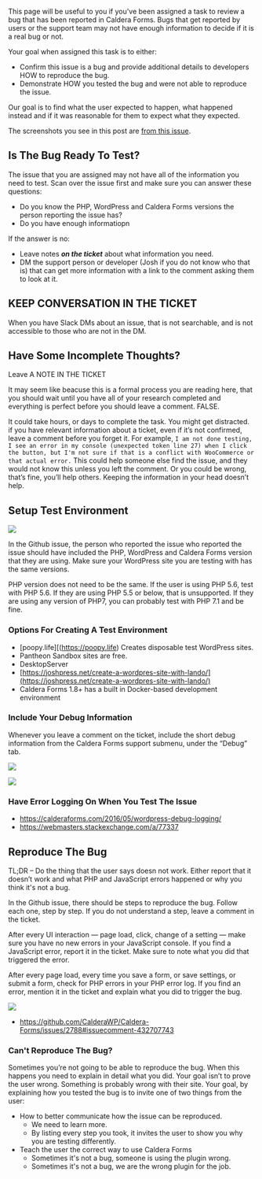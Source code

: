 This page will be useful to you if you've been assigned a task to review a bug that has been reported in Caldera Forms. Bugs that get reported by users or the support team may not have enough information to decide if it is a real bug or not.

Your goal when assigned this task is to either:

*   Confirm this issue is a bug and provide additional details to developers HOW to reproduce the bug.
*   Demonstrate HOW you tested the bug and were not able to reproduce the issue. 

Our goal is to find what the user expected to happen, what happened instead and if it was reasonable for them to expect what they expected.

The screenshots you see in this post are [from this issue](https://github.com/CalderaWP/Caldera-Forms/issues/2788).

## Is The Bug Ready To Test?

The issue that you are assigned may not have all of the information you need to test. Scan over the issue first and make sure you can answer these questions:

*   Do you know the PHP, WordPress and Caldera Forms versions the person reporting the issue has?
*   Do you have enough informatiopn 

If the answer is no:

*   Leave notes _**on the ticket**_ about what information you need.
*   DM the support person or developer (Josh if you do not know who that is) that can get more information with a link to the comment asking them to look at it. 

## KEEP CONVERSATION IN THE TICKET

When you have Slack DMs about an issue, that is not searchable, and is not accessible to those who are not in the DM.

## Have Some Incomplete Thoughts? 
Leave A NOTE IN THE TICKET

It may seem like beacuse this is a formal process you are reading here, that you should wait until you have all of your research completed and everything is perfect before you should leave a comment. FALSE.

It could take hours, or days to complete the task. You might get distracted. if you have relevant information about a ticket, even if it’s not confirmed, leave a comment before you forget it. For example, `I am not done testing, I see an error in my console (unexpected token line 27) when I click the button, but I'm not sure if that is a conflict with WooCommerce or that actual error.` This could help someone else find the issue, and they would not know this unless you left the comment. Or you could be wrong, that’s fine, you’ll help others. Keeping the information in your head doesn’t help.

## Setup Test Environment
![](http://handbook.calderawp.com/wp-content/uploads/2018/10/Screen-Shot-2018-10-24-at-10.42.27-AM.png)

In the Github issue, the person who reported the issue who reported the issue should have included the PHP, WordPress and Caldera Forms version that they are using. Make sure your WordPress site you are testing with has the same versions.

PHP version does not need to be the same. If the user is using PHP 5.6, test with PHP 5.6. If they are using PHP 5.5 or below, that is unsupported. If they are using any version of PHP7, you can probably test with PHP 7.1 and be fine.

### Options For Creating A Test Environment

*   [poopy.life][(https://poopy.life) Creates disposable test WordPress sites.
*   Pantheon Sandbox sites are free.
*   DesktopServer
*   [https://joshpress.net/create-a-wordpres-site-with-lando/](https://joshpress.net/create-a-wordpres-site-with-lando/)
*   Caldera Forms 1.8+ has a built in Docker-based development environment


### Include Your Debug Information

Whenever you leave a comment on the ticket, include the short debug information from the Caldera Forms support submenu, under the “Debug” tab.

![](http://handbook.calderawp.com/wp-content/uploads/2018/10/Screen-Shot-2018-10-24-at-11.23.23-AM.png)

![](http://handbook.calderawp.com/wp-content/uploads/2018/10/Screen-Shot-2018-10-24-at-11.22.25-AM-1.png)

### Have Error Logging On When You Test The Issue

*   https://calderaforms.com/2016/05/wordpress-debug-logging/
*   https://webmasters.stackexchange.com/a/77337

## Reproduce The Bug

TL;DR – Do the thing that the user says doesn not work. Either report that it doesn’t work and what PHP and JavaScript errors happened or why you think it's not a bug.

In the Github issue, there should be steps to reproduce the bug. Follow each one, step by step. If you do not understand a step, leave a comment in the ticket.

After every UI interaction — page load, click, change of a setting — make sure you have no new errors in your JavaScript console. If you find a JavaScript error, report it in the ticket. Make sure to note what you did that triggered the error.

After every page load, every time you save a form, or save settings, or submit a form, check for PHP errors in your PHP error log. If you find an error, mention it in the ticket and explain what you did to trigger the bug.

![](http://handbook.calderawp.com/wp-content/uploads/2018/10/Screen-Shot-2018-10-24-at-11.32.06-AM.png)

* https://github.com/CalderaWP/Caldera-Forms/issues/2788#issuecomment-432707743</figcaption>


### Can't Reproduce The Bug?

Sometimes you’re not going to be able to reproduce the bug. When this happens you need to explain in detail what you did. Your goal isn’t to prove the user wrong. Something is probably wrong with their site. Your goal, by explaining how you tested the bug is to invite one of two things from the user:

*   How to better communicate how the issue can be reproduced.
    *   We need to learn more.
    * By listing every step you took, it invites the user to show you why you are testing differently.
*   Teach the user the correct way to use Caldera Forms
    *   Sometimes it's not a bug, someone is using the plugin wrong.
    *   Sometimes it's not a bug, we are the wrong plugin for the job.
